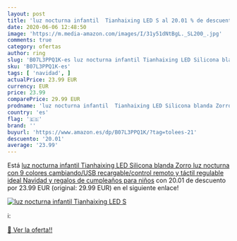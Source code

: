 ```yaml
---
layout: post
title: 'luz nocturna infantil  Tianhaixing LED S al 20.01 % de descuento'
date: 2020-06-06 12:48:50
image: 'https://m.media-amazon.com/images/I/31y51dNtBgL._SL200_.jpg'
comments: true
category: ofertas
author: ring
slug: 'B07L3PPQ1K-es luz nocturna infantil Tianhaixing LED Silicona blanda...'
sku: 'B07L3PPQ1K-es'
tags: [ 'navidad', ]
actualPrice: 23.99 EUR
currency: EUR
price: 23.99
comparePrice: 29.99 EUR
prodname: 'luz nocturna infantil  Tianhaixing LED Silicona blanda Zorro luz nocturna con 9 colores cambiando/USB recargable/control remoto y táctil regulable  ideal Navidad y regalos de cumpleaños para niños'
country: 'es'
flag: '🇪🇸'
brand: ''
buyurl: 'https://www.amazon.es/dp/B07L3PPQ1K/?tag=tolees-21'
descuento: '20.01'
average: '23.99'
---
```


Está [luz nocturna infantil  Tianhaixing LED Silicona blanda Zorro luz nocturna con 9 colores cambiando/USB recargable/control remoto y táctil regulable  ideal Navidad y regalos de cumpleaños para niños](https://www.amazon.es/dp/B07L3PPQ1K/?tag=tolees-21) con 20.01 de descuento por 23.99 EUR (original: 29.99 EUR) en el siguiente enlace!

[![luz nocturna infantil  Tianhaixing LED S](https://m.media-amazon.com/images/I/31y51dNtBgL._SL200_.jpg)](https://www.amazon.es/dp/B07L3PPQ1K/?tag=tolees-21)

ℹ️:


[🛒 Ver la oferta!!](https://www.amazon.es/dp/B07L3PPQ1K/?tag=tolees-21)
